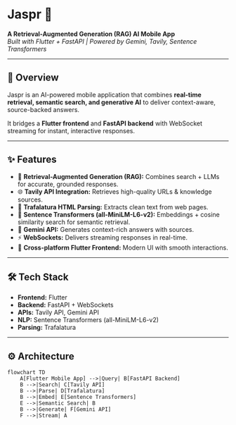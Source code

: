# Jaspr 🚀  
**A Retrieval-Augmented Generation (RAG) AI Mobile App**  
_Built with Flutter + FastAPI | Powered by Gemini, Tavily, Sentence Transformers_

---

## 📌 Overview  
Jaspr is an AI-powered mobile application that combines **real-time retrieval, semantic search, and generative AI** to deliver context-aware, source-backed answers.  

It bridges a **Flutter frontend** and **FastAPI backend** with WebSocket streaming for instant, interactive responses.  

---

## ✨ Features  
- 🔎 **Retrieval-Augmented Generation (RAG):** Combines search + LLMs for accurate, grounded responses.  
- 🌐 **Tavily API Integration:** Retrieves high-quality URLs & knowledge sources.  
- 📄 **Trafalatura HTML Parsing:** Extracts clean text from web pages.  
- 🧠 **Sentence Transformers (all-MiniLM-L6-v2):** Embeddings + cosine similarity search for semantic retrieval.  
- 🤖 **Gemini API:** Generates context-rich answers with sources.  
- ⚡ **WebSockets:** Delivers streaming responses in real-time.  
- 📱 **Cross-platform Flutter Frontend:** Modern UI with smooth interactions.  

---

## 🛠️ Tech Stack  
- **Frontend:** Flutter  
- **Backend:** FastAPI + WebSockets  
- **APIs:** Tavily API, Gemini API  
- **NLP:** Sentence Transformers (all-MiniLM-L6-v2)  
- **Parsing:** Trafalatura  

---

## ⚙️ Architecture  
```mermaid
flowchart TD
    A[Flutter Mobile App] -->|Query| B[FastAPI Backend]
    B -->|Search| C[Tavily API]
    B -->|Parse| D[Trafalatura]
    B -->|Embed| E[Sentence Transformers]
    E -->|Semantic Search| B
    B -->|Generate| F[Gemini API]
    F -->|Stream| A

